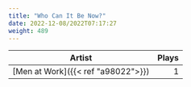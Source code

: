 ```yaml
---
title: "Who Can It Be Now?"
date: 2022-12-08/2022T07:17:27
weight: 489
---
```




 Artist | Plays 
----- | -----:
[Men at Work]({{< ref "a98022">}}) | 1
